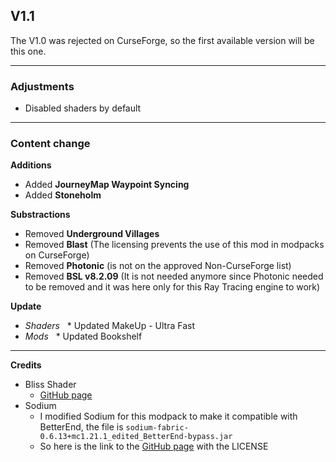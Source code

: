 ## V1.1
The V1.0 was rejected on CurseForge, so the first available version will be this one.

---

### Adjustments
* Disabled shaders by default

---

### Content change
**Additions**
* Added **JourneyMap Waypoint Syncing**
* Added **Stoneholm**

**Substractions**
* Removed **Underground Villages**
* Removed **Blast** (The licensing prevents the use of this mod in modpacks on CurseForge)
* Removed **Photonic** (is not on the approved Non-CurseForge list)
* Removed **BSL v8.2.09** (It is not needed anymore since Photonic needed to be removed and it was here only for this Ray Tracing engine to work)

**Update**
* *Shaders*
  * Updated MakeUp - Ultra Fast
* *Mods*
  * Updated Bookshelf

---

**Credits**
* Bliss Shader
  * [GitHub page](https://github.com/X0nk/Bliss-Shader)
* Sodium
  * I modified Sodium for this modpack to make it compatible with BetterEnd, the file is `sodium-fabric-0.6.13+mc1.21.1_edited_BetterEnd-bypass.jar`
  * So here is the link to the [GitHub page](https://github.com/CaffeineMC/sodium) with the LICENSE